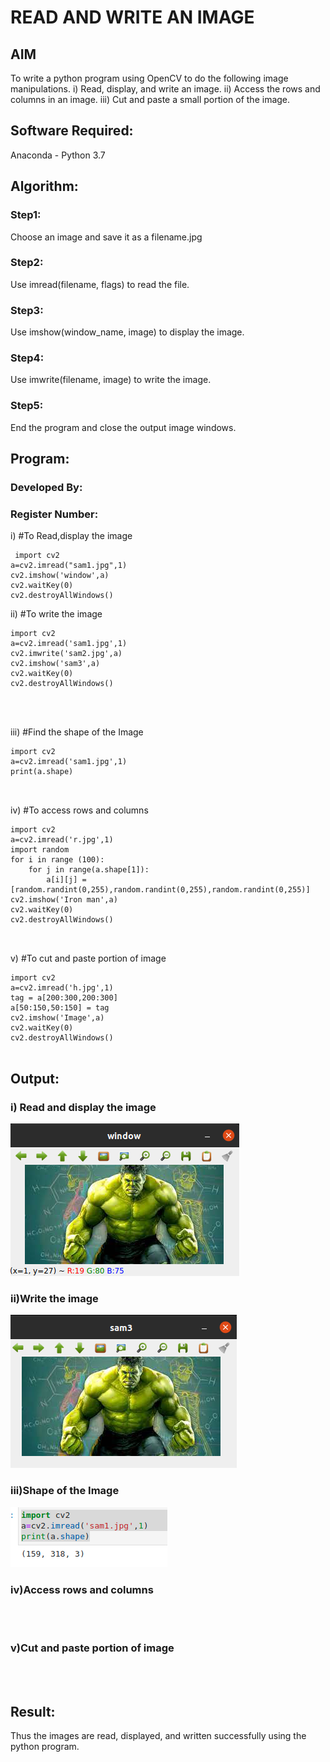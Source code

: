 # READ AND WRITE AN IMAGE
## AIM
To write a python program using OpenCV to do the following image manipulations.
i) Read, display, and write an image.
ii) Access the rows and columns in an image.
iii) Cut and paste a small portion of the image.

## Software Required:
Anaconda - Python 3.7
## Algorithm:
### Step1:
Choose an image and save it as a filename.jpg
### Step2:
Use imread(filename, flags) to read the file.
### Step3:
Use imshow(window_name, image) to display the image.
### Step4:
Use imwrite(filename, image) to write the image.
### Step5:
End the program and close the output image windows.
## Program:
### Developed By:
### Register Number: 
i) #To Read,display the image
```
 import cv2
a=cv2.imread("sam1.jpg",1)
cv2.imshow('window',a)
cv2.waitKey(0)
cv2.destroyAllWindows()
```
ii) #To write the image
```
import cv2
a=cv2.imread('sam1.jpg',1)
cv2.imwrite('sam2.jpg',a)
cv2.imshow('sam3',a)
cv2.waitKey(0)
cv2.destroyAllWindows()




```
iii) #Find the shape of the Image
```
import cv2
a=cv2.imread('sam1.jpg',1)
print(a.shape)



```
iv) #To access rows and columns
```
import cv2
a=cv2.imread('r.jpg',1)
import random
for i in range (100):
    for j in range(a.shape[1]):
        a[i][j] = [random.randint(0,255),random.randint(0,255),random.randint(0,255)]
cv2.imshow('Iron man',a)
cv2.waitKey(0)
cv2.destroyAllWindows()



```
v) #To cut and paste portion of image
```
import cv2
a=cv2.imread('h.jpg',1)
tag = a[200:300,200:300]
a[50:150,50:150] = tag
cv2.imshow('Image',a)
cv2.waitKey(0)
cv2.destroyAllWindows()


```

## Output:

### i) Read and display the image
![GitHub Logo](1.png)

### ii)Write the image
![GitHub Logo](2.png)

### iii)Shape of the Image
![GitHub Logo](3.png)


### iv)Access rows and columns
<br>
<br>

### v)Cut and paste portion of image
<br>
<br>

## Result:
Thus the images are read, displayed, and written successfully using the python program.


